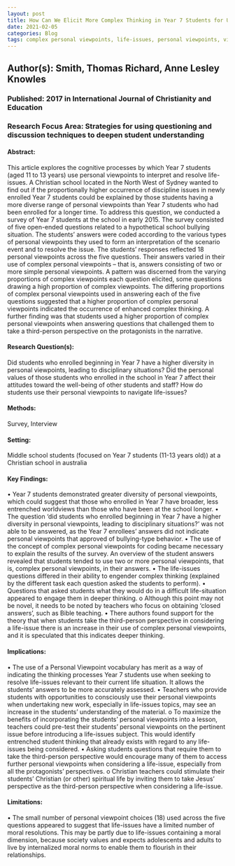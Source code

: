 ```yaml
---
layout: post
title: How Can We Elicit More Complex Thinking in Year 7 Students for Understanding and Resolving Life-Issues?
date: 2021-02-05
categories: Blog
tags: complex personal viewpoints, life-issues, personal viewpoints, viewpoint choices
---
```


## Author(s): Smith, Thomas Richard, Anne Lesley Knowles

### Published: 2017 in International Journal of Christianity and Education

### Research Focus Area: Strategies for using questioning and discussion techniques to deepen student understanding

#### Abstract:
This article explores the cognitive processes by which Year 7 students (aged 11 to 13 years) use  personal viewpoints to interpret and resolve life-issues. A Christian school located in the North West of Sydney wanted to find out if the proportionally higher occurrence of discipline issues in newly enrolled Year 7 students could be explained by those students having a more diverse range of personal viewpoints than Year 7 students who had been enrolled for a longer time. To address this question, we conducted a survey of Year 7 students at the school in early 2015. The survey consisted of five open-ended questions related to a hypothetical school bullying situation. The students’ answers were coded according to the various types of personal viewpoints they used to form an interpretation of the scenario event and to resolve the issue. The students’ responses reflected 18 personal viewpoints across the five questions. Their answers varied in their use of complex personal viewpoints – that is, answers consisting of two or more simple personal viewpoints. A pattern was discerned from the varying proportions of complex viewpoints each question elicited, some questions drawing a high proportion of complex viewpoints. The differing proportions of complex personal viewpoints used in answering each of the five questions suggested that a higher proportion of complex personal viewpoints indicated the occurrence of enhanced complex thinking. A further finding was that students used a higher proportion of complex personal viewpoints when answering questions that challenged them to take a third-person perspective on the protagonists in the narrative.


#### Research Question(s):
Did students who enrolled beginning in Year 7 have a higher diversity in personal viewpoints, leading to disciplinary situations? Did the personal values of those students who enrolled in the school in Year 7 affect their attitudes toward the well-being of other students and staff? How do students use their personal viewpoints to navigate life-issues?


#### Methods:
Survey, Interview


#### Setting:
Middle school students (focused on Year 7 students (11-13 years old)) at a Christian school in australia


#### Key Findings:
• Year 7 students demonstrated greater diversity of personal viewpoints, which could suggest that those who enrolled in Year 7 have broader, less entrenched worldviews than those who have been at the school longer. • The question ‘did students who enrolled beginning in Year 7 have a higher diversity in personal viewpoints, leading to disciplinary situations?’ was not able to be answered, as the Year 7 enrollees’ answers did not indicate personal viewpoints that approved of bullying-type behavior. • The use of the concept of complex personal viewpoints for coding became necessary to explain the results of the survey. An overview of the student answers revealed that students tended to use two or more personal viewpoints, that is, complex personal viewpoints, in their answers. • The life-issues questions differed in their ability to engender complex thinking (explained by the different task each question asked the students to perform). • Questions that asked students what they would do in a difficult life-situation appeared to engage them in deeper thinking.  o Although this point may not be novel, it needs to be noted by teachers who focus on obtaining ‘closed answers’, such as Bible teaching. • There authors found support for the theory that when students take the third-person perspective in considering a life-issue there is an increase in their use of complex personal viewpoints, and it is speculated that this indicates deeper thinking. 


#### Implications:
• The use of a Personal Viewpoint vocabulary has merit as a way of indicating the thinking processes Year 7 students use when seeking to resolve life-issues relevant to their current life situation. It allows the students’ answers to be more accurately assessed. • Teachers who provide students with opportunities to consciously use their personal viewpoints when undertaking new work, especially in life-issues topics, may see an increase in the students’ understanding of the material. o To maximize the benefits of incorporating the students’ personal viewpoints into a lesson, teachers could pre-test their students’ personal viewpoints on the pertinent issue before introducing a life-issues subject. This would identify entrenched student thinking that already exists with regard to any life-issues being considered. • Asking students questions that require them to take the third-person perspective would encourage many of them to access further personal viewpoints when considering a life-issue, especially from all the protagonists’ perspectives.  o Christian teachers could stimulate their students’ Christian (or other) spiritual life by inviting them to take Jesus’ perspective as the third-person perspective when considering a life-issue. 


#### Limitations:
• The small number of personal viewpoint choices (18) used across the five questions appeared to suggest that life-issues have a limited number of moral resolutions. This may be partly due to life-issues containing a moral dimension, because society values and expects adolescents and adults to live by internalized moral norms to enable them to flourish in their relationships.


